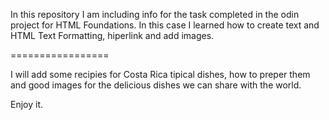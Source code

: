 In this repository I am including info for the task completed in the odin project for HTML Foundations.
In this case I learned how to create text and HTML Text Formatting, hiperlink and add images. 

=================

I will add some recipies for Costa Rica tipical dishes, how to preper them and good images for the delicious dishes we can share with the world.

Enjoy it.
